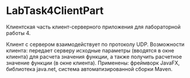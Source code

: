 # LabTask4ClientPart
Клиентская часть клиент-серверного приложения для лабораторной работы 4.

Клиент c сервером  взаимодействует по протоколу UDP. Возможности клиента: передает серверу исходные параметры (вводятся в окне клиента) для расчета значения функции, 
а также получить расчетное значение функции (в окне клиента). Применены: фреймворк JavaFX, библиотека java.net, система автоматизированной сборки Maven.

